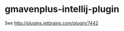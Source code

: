 gmavenplus-intellij-plugin
==========================

See http://plugins.jetbrains.com/plugin/7442
